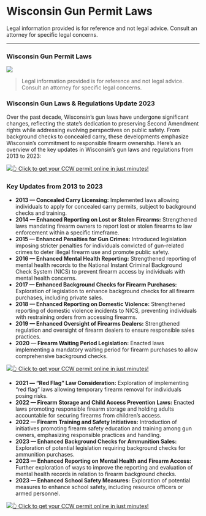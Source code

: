 # Wisconsin Gun Permit Laws

Legal information provided is for reference and not legal advice. Consult an attorney for specific legal concerns. 

* * *

### Wisconsin Gun Permit Laws

![](https://cdn-images-1.medium.com/max/800/1*tOW8URUggCOHlBQE0mZNWg.png)

> Legal information provided is for reference and not legal advice. Consult an attorney for specific legal concerns.

### Wisconsin Gun Laws & Regulations Update 2023

Over the past decade, Wisconsin’s gun laws have undergone significant changes, reflecting the state’s dedication to preserving Second Amendment rights while addressing evolving perspectives on public safety. From background checks to concealed carry, these developments emphasize Wisconsin’s commitment to responsible firearm ownership. Here’s an overview of the key updates in Wisconsin’s gun laws and regulations from 2013 to 2023:

[![](https://cdn-images-1.medium.com/max/1200/1*aCmvRhaa5Xjz4zDZxHzAjg.png)](https://sndn.to/ccw)[👆 Click to get your CCW permit online in just minutes!](https://sndn.to/ccw)

### Key Updates from 2013 to 2023

  * **2013 — Concealed Carry Licensing:** Implemented laws allowing individuals to apply for concealed carry permits, subject to background checks and training.
  * **2014 — Enhanced Reporting on Lost or Stolen Firearms:** Strengthened laws mandating firearm owners to report lost or stolen firearms to law enforcement within a specific timeframe.
  * **2015 — Enhanced Penalties for Gun Crimes:** Introduced legislation imposing stricter penalties for individuals convicted of gun-related crimes to deter illegal firearm use and promote public safety.
  * **2016 — Enhanced Mental Health Reporting:** Strengthened reporting of mental health records to the National Instant Criminal Background Check System (NICS) to prevent firearm access by individuals with mental health concerns.
  * **2017 — Enhanced Background Checks for Firearm Purchases:** Exploration of legislation to enhance background checks for all firearm purchases, including private sales.
  * **2018 — Enhanced Reporting on Domestic Violence:** Strengthened reporting of domestic violence incidents to NICS, preventing individuals with restraining orders from accessing firearms.
  * **2019 — Enhanced Oversight of Firearms Dealers:** Strengthened regulation and oversight of firearm dealers to ensure responsible sales practices.
  * **2020 — Firearm Waiting Period Legislation:** Enacted laws implementing a mandatory waiting period for firearm purchases to allow comprehensive background checks.


[![](https://cdn-images-1.medium.com/max/1200/1*TMCVgNoKp2NAtvLSAMkaJg.png)](https://sndn.to/ccw)[👆 Click to get your CCW permit online in just minutes!](https://sndn.to/ccw)

  * **2021 — “Red Flag” Law Consideration:** Exploration of implementing “red flag” laws allowing temporary firearm removal for individuals posing risks.
  * **2022 — Firearm Storage and Child Access Prevention Laws:** Enacted laws promoting responsible firearm storage and holding adults accountable for securing firearms from children’s access.
  * **2022 — Firearm Training and Safety Initiatives:** Introduction of initiatives promoting firearm safety education and training among gun owners, emphasizing responsible practices and handling.
  * **2023 — Enhanced Background Checks for Ammunition Sales:** Exploration of potential legislation requiring background checks for ammunition purchases.
  * **2023 — Enhanced Reporting on Mental Health and Firearm Access:** Further exploration of ways to improve the reporting and evaluation of mental health records in relation to firearm background checks.
  * **2023 — Enhanced School Safety Measures:** Exploration of potential measures to enhance school safety, including resource officers or armed personnel.


[![](https://cdn-images-1.medium.com/max/1200/1*UmVcdbz7GlGdNVJMx2tkag.png)](https://sndn.to/ccw)[👆 Click to get your CCW permit online in just minutes!](https://sndn.to/ccw)

